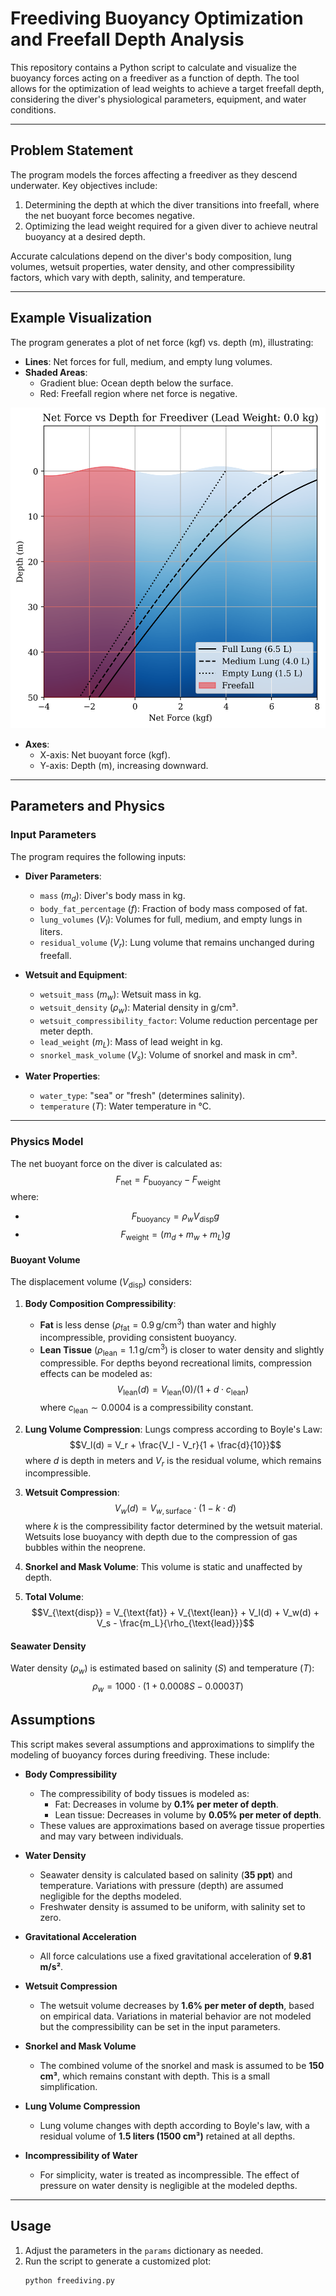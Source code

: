 # Freediving Buoyancy Optimization and Freefall Depth Analysis

This repository contains a Python script to calculate and visualize the buoyancy forces acting on a freediver as a function of depth. The tool allows for the optimization of lead weights to achieve a target freefall depth, considering the diver's physiological parameters, equipment, and water conditions.

---

## Problem Statement

The program models the forces affecting a freediver as they descend underwater. Key objectives include:
1. Determining the depth at which the diver transitions into freefall, where the net buoyant force becomes negative.
2. Optimizing the lead weight required for a given diver to achieve neutral buoyancy at a desired depth.

Accurate calculations depend on the diver's body composition, lung volumes, wetsuit properties, water density, and other compressibility factors, which vary with depth, salinity, and temperature.

---

## Example Visualization

The program generates a plot of net force (kgf) vs. depth (m), illustrating:
- **Lines**: Net forces for full, medium, and empty lung volumes.
- **Shaded Areas**:
  - Gradient blue: Ocean depth below the surface.
  - Red: Freefall region where net force is negative.

<img src="example_result.png" alt="Example Result" width="600"/>

- **Axes**:
  - X-axis: Net buoyant force (kgf).
  - Y-axis: Depth (m), increasing downward.

---

## Parameters and Physics

### Input Parameters
The program requires the following inputs:

- **Diver Parameters**:
  - `mass` ($m_d$): Diver's body mass in kg.
  - `body_fat_percentage` ($f$): Fraction of body mass composed of fat.
  - `lung_volumes` ($V_l$): Volumes for full, medium, and empty lungs in liters.
  - `residual_volume` ($V_r$): Lung volume that remains unchanged during freefall.

- **Wetsuit and Equipment**:
  - `wetsuit_mass` ($m_w$): Wetsuit mass in kg.
  - `wetsuit_density` ($\rho_w$): Material density in g/cm³.
  - `wetsuit_compressibility_factor`: Volume reduction percentage per meter depth.
  - `lead_weight` ($m_L$): Mass of lead weight in kg.
  - `snorkel_mask_volume` ($V_s$): Volume of snorkel and mask in cm³.

- **Water Properties**:
  - `water_type`: "sea" or "fresh" (determines salinity).
  - `temperature` ($T$): Water temperature in °C.

---

### Physics Model
The net buoyant force on the diver is calculated as:
$$F_{\text{net}} = F_{\text{buoyancy}} - F_{\text{weight}}$$
where:
- $$F_{\text{buoyancy}} = \rho_w V_{\text{disp}} g$$
- $$F_{\text{weight}} = (m_d + m_w + m_L) g$$

#### Buoyant Volume
The displacement volume ($V_{\text{disp}}$) considers:

1. **Body Composition Compressibility**:
   - **Fat** is less dense ($\rho_{\text{fat}} = 0.9 \, \text{g/cm}^3$) than water and highly incompressible, providing consistent buoyancy.
   - **Lean Tissue** ($\rho_{\text{lean}} = 1.1 \, \text{g/cm}^3$) is closer to water density and slightly compressible. For depths beyond recreational limits, compression effects can be modeled as:
     $$V_{\text{lean}}(d) = V_{\text{lean}}(0) / (1 + d \cdot c_{\text{lean}})$$
     where $c_{\text{lean}} \sim 0.0004$ is a compressibility constant.

2. **Lung Volume Compression**:
   Lungs compress according to Boyle's Law:
   $$V_l(d) = V_r + \frac{V_l - V_r}{1 + \frac{d}{10}}$$
   where $d$ is depth in meters and $V_r$ is the residual volume, which remains incompressible.

3. **Wetsuit Compression**:
   $$V_w(d) = V_{w, \text{surface}} \cdot (1 - k \cdot d)$$
   where $k$ is the compressibility factor determined by the wetsuit material. Wetsuits lose buoyancy with depth due to the compression of gas bubbles within the neoprene.

4. **Snorkel and Mask Volume**:
   This volume is static and unaffected by depth.

5. **Total Volume**:
   $$V_{\text{disp}} = V_{\text{fat}} + V_{\text{lean}} + V_l(d) + V_w(d) + V_s - \frac{m_L}{\rho_{\text{lead}}}$$

#### Seawater Density
Water density ($\rho_w$) is estimated based on salinity ($S$) and temperature ($T$):
$$\rho_w = 1000 \cdot \left(1 + 0.0008S - 0.0003T\right)$$

## Assumptions

This script makes several assumptions and approximations to simplify the modeling of buoyancy forces during freediving. These include:

- **Body Compressibility**  
  - The compressibility of body tissues is modeled as:  
    - Fat: Decreases in volume by **0.1% per meter of depth**.  
    - Lean tissue: Decreases in volume by **0.05% per meter of depth**.  
  - These values are approximations based on average tissue properties and may vary between individuals.

- **Water Density**  
  - Seawater density is calculated based on salinity (**35 ppt**) and temperature. Variations with pressure (depth) are assumed negligible for the depths modeled.  
  - Freshwater density is assumed to be uniform, with salinity set to zero.

- **Gravitational Acceleration**  
  - All force calculations use a fixed gravitational acceleration of **9.81 m/s²**.

- **Wetsuit Compression**  
  - The wetsuit volume decreases by **1.6% per meter of depth**, based on empirical data. Variations in material behavior are not modeled but the compressibility can be set in the input parameters.

- **Snorkel and Mask Volume**  
  - The combined volume of the snorkel and mask is assumed to be **150 cm³**, which remains constant with depth. This is a small simplification.

- **Lung Volume Compression**
  - Lung volume changes with depth according to Boyle's law, with a residual volume of **1.5 liters (1500 cm³)** retained at all depths.

- **Incompressibility of Water**  
  - For simplicity, water is treated as incompressible. The effect of pressure on water density is negligible at the modeled depths.


---

## Usage

1. Adjust the parameters in the `params` dictionary as needed.
2. Run the script to generate a customized plot:
   ```bash
   python freediving.py
